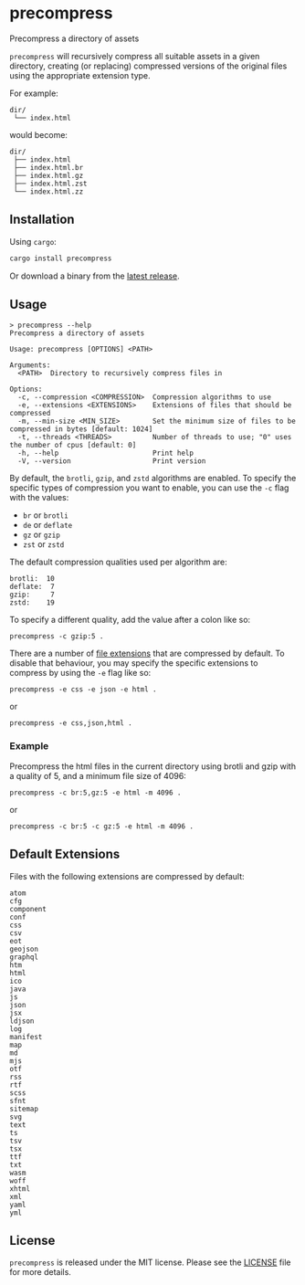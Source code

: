 # precompress

Precompress a directory of assets

`precompress` will recursively compress all suitable assets in a given directory,
creating (or replacing) compressed versions of the original files using the
appropriate extension type.

For example:

```
dir/
 └── index.html
```

would become:

```
dir/
 ├── index.html
 ├── index.html.br
 ├── index.html.gz
 ├── index.html.zst
 └── index.html.zz
```

## Installation

Using `cargo`:

```sh
cargo install precompress
```

Or download a binary from the [latest release](https://github.com/ryanfowler/precompress/releases).

## Usage

```
> precompress --help
Precompress a directory of assets

Usage: precompress [OPTIONS] <PATH>

Arguments:
  <PATH>  Directory to recursively compress files in

Options:
  -c, --compression <COMPRESSION>  Compression algorithms to use
  -e, --extensions <EXTENSIONS>    Extensions of files that should be compressed
  -m, --min-size <MIN_SIZE>        Set the minimum size of files to be compressed in bytes [default: 1024]
  -t, --threads <THREADS>          Number of threads to use; "0" uses the number of cpus [default: 0]
  -h, --help                       Print help
  -V, --version                    Print version
```

By default, the `brotli`, `gzip`, and `zstd` algorithms are enabled. To specify
the specific types of compression you want to enable, you can use the `-c` flag
with the values:

- `br` or `brotli`
- `de` or `deflate`
- `gz` or `gzip`
- `zst` or `zstd`

The default compression qualities used per algorithm are:

```
brotli:  10
deflate:  7
gzip:     7
zstd:    19
```

To specify a different quality, add the value after a colon like so:

```
precompress -c gzip:5 .
```

There are a number of [file extensions](#default-extensions) that are compressed
by default. To disable that behaviour, you may specify the specific extensions
to compress by using the `-e` flag like so:

```
precompress -e css -e json -e html .
```

or

```
precompress -e css,json,html .
```

### Example

Precompress the html files in the current directory using brotli and gzip with
a quality of 5, and a minimum file size of 4096:

```
precompress -c br:5,gz:5 -e html -m 4096 .
```

or

```
precompress -c br:5 -c gz:5 -e html -m 4096 .
```

## Default Extensions

Files with the following extensions are compressed by default:

```
atom
cfg
component
conf
css
csv
eot
geojson
graphql
htm
html
ico
java
js
json
jsx
ldjson
log
manifest
map
md
mjs
otf
rss
rtf
scss
sfnt
sitemap
svg
text
ts
tsv
tsx
ttf
txt
wasm
woff
xhtml
xml
yaml
yml
```

## License

`precompress` is released under the MIT license.
Please see the [LICENSE](./LICENSE) file for more details.
